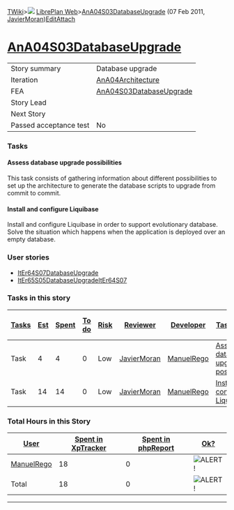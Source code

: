 [TWiki](/twiki/Main/WebHome)&gt;![](/twiki/TWiki/TWikiDocGraphics/web-bg-small.gif) [LibrePlan Web](/twiki/LibrePlan/WebHome)&gt;[AnA04S03DatabaseUpgrade](http://wiki.libreplan-enterprise.com/twiki/LibrePlan/AnA04S03DatabaseUpgrade "Topic revision: 4 (07 Feb 2011 - 12:10:31)") (07 Feb 2011, [JavierMoran](/twiki/Main/JavierMoran))[Edit](http://wiki.libreplan-enterprise.com/twiki/bin/edit/LibrePlan/AnA04S03DatabaseUpgrade?t=1520337831 "Edit this topic text")[Attach](/twiki/bin/attach/LibrePlan/AnA04S03DatabaseUpgrade "Attach an image or document to this topic")

 [AnA04S03DatabaseUpgrade](/twiki/LibrePlan/AnA04S03DatabaseUpgrade)
=======================================================================================================================



|                        |                                                                              |
|------------------------|------------------------------------------------------------------------------|
| Story summary          | Database upgrade                                                             |
| Iteration              | [AnA04Architecture](/twiki/LibrePlan/AnA04Architecture)             |
| FEA                    | [AnA04S03DatabaseUpgrade](/twiki/LibrePlan/AnA04S03DatabaseUpgrade) |
| Story Lead             |                                                                              |
| Next Story             |                                                                              |
| Passed acceptance test | No                                                                           |

###  Tasks



####  Assess database upgrade possibilities

This task consists of gathering information about different possibilities to set up the architecture to generate the database scripts to upgrade from commit to commit.



####  Install and configure Liquibase

Install and configure Liquibase in order to support evolutionary database. Solve the situation which happens when the application is deployed over an empty database.

###  User stories

-   [ItEr64S07DatabaseUpgrade](/twiki/LibrePlan/ItEr64S07DatabaseUpgrade)
-   [ItEr65S05DatabaseUpgradeItEr64S07](/twiki/LibrePlan/ItEr65S05DatabaseUpgradeItEr64S07)

###  Tasks in this story



| [Tasks](http://wiki.libreplan-enterprise.com/twiki/LibrePlan/AnA04S03DatabaseUpgrade?sortcol=0;table=2;up=0#sorted_table "Sort by this column") | [Est](http://wiki.libreplan-enterprise.com/twiki/LibrePlan/AnA04S03DatabaseUpgrade?sortcol=1;table=2;up=0#sorted_table "Sort by this column") | [Spent](http://wiki.libreplan-enterprise.com/twiki/LibrePlan/AnA04S03DatabaseUpgrade?sortcol=2;table=2;up=0#sorted_table "Sort by this column") | [To do](http://wiki.libreplan-enterprise.com/twiki/LibrePlan/AnA04S03DatabaseUpgrade?sortcol=3;table=2;up=0#sorted_table "Sort by this column") | [Risk](http://wiki.libreplan-enterprise.com/twiki/LibrePlan/AnA04S03DatabaseUpgrade?sortcol=4;table=2;up=0#sorted_table "Sort by this column") | [Reviewer](http://wiki.libreplan-enterprise.com/twiki/LibrePlan/AnA04S03DatabaseUpgrade?sortcol=5;table=2;up=0#sorted_table "Sort by this column") | [Developer](http://wiki.libreplan-enterprise.com/twiki/LibrePlan/AnA04S03DatabaseUpgrade?sortcol=6;table=2;up=0#sorted_table "Sort by this column") | [Task Name](http://wiki.libreplan-enterprise.com/twiki/LibrePlan/AnA04S03DatabaseUpgrade?sortcol=7;table=2;up=0#sorted_table "Sort by this column") | [Start Date](http://wiki.libreplan-enterprise.com/twiki/LibrePlan/AnA04S03DatabaseUpgrade?sortcol=8;table=2;up=0#sorted_table "Sort by this column") | [Est End Date](http://wiki.libreplan-enterprise.com/twiki/LibrePlan/AnA04S03DatabaseUpgrade?sortcol=9;table=2;up=0#sorted_table "Sort by this column") | [End Date](http://wiki.libreplan-enterprise.com/twiki/LibrePlan/AnA04S03DatabaseUpgrade?sortcol=10;table=2;up=0#sorted_table "Sort by this column") |
|----------------------------------------------------------------------------------------------------------------------------------------------------------|--------------------------------------------------------------------------------------------------------------------------------------------------------|----------------------------------------------------------------------------------------------------------------------------------------------------------|----------------------------------------------------------------------------------------------------------------------------------------------------------|---------------------------------------------------------------------------------------------------------------------------------------------------------|-------------------------------------------------------------------------------------------------------------------------------------------------------------|--------------------------------------------------------------------------------------------------------------------------------------------------------------|--------------------------------------------------------------------------------------------------------------------------------------------------------------|---------------------------------------------------------------------------------------------------------------------------------------------------------------|-----------------------------------------------------------------------------------------------------------------------------------------------------------------|--------------------------------------------------------------------------------------------------------------------------------------------------------------|
| Task                                                                                                                                                     | 4                                                                                                                                                      | 4                                                                                                                                                        | 0                                                                                                                                                        | Low                                                                                                                                                     | [JavierMoran](/twiki/Main/JavierMoran)                                                                                                             | [ManuelRego](/twiki/Main/ManuelRego)                                                                                                                | [Assess database upgrade possibilities](/twiki/LibrePlan/AnA04S03DatabaseUpgrade#TasK1)                                                             |                                                                                                                                                               |                                                                                                                                                                 |                                                                                                                                                              |
| Task                                                                                                                                                     | 14                                                                                                                                                     | 14                                                                                                                                                       | 0                                                                                                                                                        | Low                                                                                                                                                     | [JavierMoran](/twiki/Main/JavierMoran)                                                                                                             | [ManuelRego](/twiki/Main/ManuelRego)                                                                                                                | [Install and configure Liquibase](/twiki/LibrePlan/AnA04S03DatabaseUpgrade#TasK2)                                                                   |                                                                                                                                                               |                                                                                                                                                                 |                                                                                                                                                              |

###  Total Hours in this Story

| [User](http://wiki.libreplan-enterprise.com/twiki/LibrePlan/AnA04S03DatabaseUpgrade?sortcol=0;table=3;up=0#sorted_table "Sort by this column") | [Spent in XpTracker](http://wiki.libreplan-enterprise.com/twiki/LibrePlan/AnA04S03DatabaseUpgrade?sortcol=1;table=3;up=0#sorted_table "Sort by this column") | [Spent in phpReport](http://wiki.libreplan-enterprise.com/twiki/LibrePlan/AnA04S03DatabaseUpgrade?sortcol=2;table=3;up=0#sorted_table "Sort by this column") | [Ok?](http://wiki.libreplan-enterprise.com/twiki/LibrePlan/AnA04S03DatabaseUpgrade?sortcol=3;table=3;up=0#sorted_table "Sort by this column") |
|---------------------------------------------------------------------------------------------------------------------------------------------------------|-----------------------------------------------------------------------------------------------------------------------------------------------------------------------|-----------------------------------------------------------------------------------------------------------------------------------------------------------------------|--------------------------------------------------------------------------------------------------------------------------------------------------------|
| [ManuelRego](/twiki/Main/ManuelRego)                                                                                                           | 18                                                                                                                                                                    | 0                                                                                                                                                                     | ![ALERT!](/twiki/TWiki/TWikiDocGraphics/warning.gif "ALERT!")                                                                                      |
| Total                                                                                                                                                   | 18                                                                                                                                                                    | 0                                                                                                                                                                     | ![ALERT!](/twiki/TWiki/TWikiDocGraphics/warning.gif "ALERT!")                                                                                      |

------------------------------------------------------------------------
